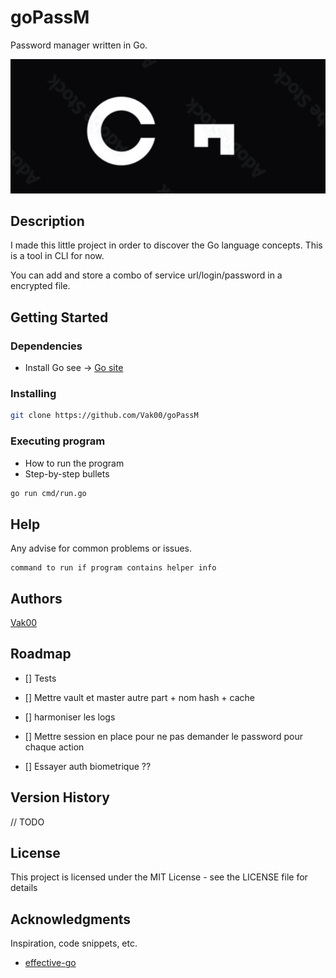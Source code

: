 # goPassM
Password manager written in Go.

![logo goPassM](logo.png)
## Description

I made this little project in order to discover the Go language concepts. This is a tool in CLI for now.

You can add and store a combo of service url/login/password in a encrypted file.

## Getting Started

### Dependencies

- Install Go see -> [Go site](https://go.dev/doc/install)

### Installing

```bash
git clone https://github.com/Vak00/goPassM
```

### Executing program

* How to run the program
* Step-by-step bullets

```bash
go run cmd/run.go
```

## Help

Any advise for common problems or issues.
```
command to run if program contains helper info
```

## Authors

[Vak00](https://github.com/Vak00)

## Roadmap

- [] Tests
- [] Mettre vault et master autre part + nom hash + cache
- [] harmoniser les logs
- [] Mettre session en place pour ne pas demander le password pour chaque action

- [] Essayer auth biometrique ??
## Version History

// TODO
<!-- * 0.2
    * Various bug fixes and optimizations
    * See [commit change]() or See [release history]()
* 0.1
    * Initial Release -->

## License

This project is licensed under the MIT License - see the LICENSE file for details

## Acknowledgments

Inspiration, code snippets, etc.
* [effective-go](https://go.dev/doc/effective_go)
